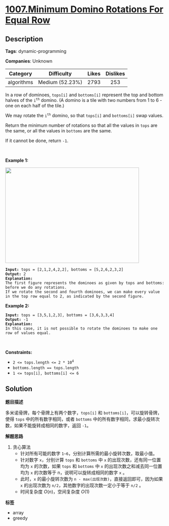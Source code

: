 # [1007.Minimum Domino Rotations For Equal Row](https://leetcode.com/problems/minimum-domino-rotations-for-equal-row/description/)

## Description

**Tags**: dynamic-programming

**Companies**: Unknown

|  Category  |   Difficulty    | Likes | Dislikes |
| :--------: | :-------------: | :---: | :------: |
| algorithms | Medium (52.23%) | 2793  |   253    |

<p>In a row of dominoes, <code>tops[i]</code> and <code>bottoms[i]</code> represent the top and bottom halves of the <code>i<sup>th</sup></code> domino. (A domino is a tile with two numbers from 1 to 6 - one on each half of the tile.)</p>
<p>We may rotate the <code>i<sup>th</sup></code> domino, so that <code>tops[i]</code> and <code>bottoms[i]</code> swap values.</p>
<p>Return the minimum number of rotations so that all the values in <code>tops</code> are the same, or all the values in <code>bottoms</code> are the same.</p>
<p>If it cannot be done, return <code>-1</code>.</p>
<p>&nbsp;</p>
<p><strong class="example">Example 1:</strong></p>
<img alt="" src="https://assets.leetcode.com/uploads/2021/05/14/domino.png" style="height: 300px; width: 421px;" />
<pre><code><strong>Input:</strong> tops = [2,1,2,4,2,2], bottoms = [5,2,6,2,3,2]
<strong>Output:</strong> 2
<strong>Explanation:</strong>
The first figure represents the dominoes as given by tops and bottoms: before we do any rotations.
If we rotate the second and fourth dominoes, we can make every value in the top row equal to 2, as indicated by the second figure.</code></pre>
<p><strong class="example">Example 2:</strong></p>
<pre><code><strong>Input:</strong> tops = [3,5,1,2,3], bottoms = [3,6,3,3,4]
<strong>Output:</strong> -1
<strong>Explanation:</strong>
In this case, it is not possible to rotate the dominoes to make one row of values equal.</code></pre>
<p>&nbsp;</p>
<p><strong>Constraints:</strong></p>
<ul>
  <li><code>2 &lt;= tops.length &lt;= 2 * 10<sup>4</sup></code></li>
  <li><code>bottoms.length == tops.length</code></li>
  <li><code>1 &lt;= tops[i], bottoms[i] &lt;= 6</code></li>
</ul>

## Solution

**题目描述**

多米诺骨牌，每个骨牌上有两个数字，`tops[i]` 和 `bottoms[i]`，可以旋转骨牌，使得 `tops` 中的所有数字相同，或者 `bottoms` 中的所有数字相同，求最小旋转次数，如果不能旋转成相同的数字，返回 `-1`。

**解题思路**

1. 贪心算法
   - 针对所有可能的数字 `1~6`，分别计算所需的最小旋转次数，取最小值。
   - 针对数字 `x`，分别计算 `tops` 和 `bottoms` 中 `x` 的出现次数，还有同一位置均为 `x` 的次数，如果 `tops` 和 `bottoms` 中 `x` 的出现次数之和减去同一位置均为 `x` 的次数等于 n，说明可以旋转成相同的数字 `x` 。
   - 此时，`x` 的最小旋转次数为 `n - max(出现次数)`，直接返回即可，因为如果 `x` 的出现次数为 `n/2`，其他数字的出现次数一定小于等于 `n/2` 。
   - 时间复杂度 $O(n)$，空间复杂度 $O(1)$

**标签**

- array
- greedy
